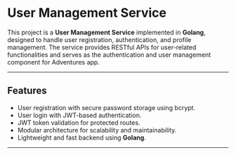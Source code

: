 # **User Management Service**

This project is a **User Management Service** implemented in **Golang**, designed to handle user registration, authentication, and profile management. The service provides RESTful APIs for user-related functionalities and serves as the authentication and user management component for Adventures app.

---

## **Features**

- User registration with secure password storage using bcrypt.
- User login with JWT-based authentication.
- JWT token validation for protected routes.
- Modular architecture for scalability and maintainability.
- Lightweight and fast backend using **Golang**.

---